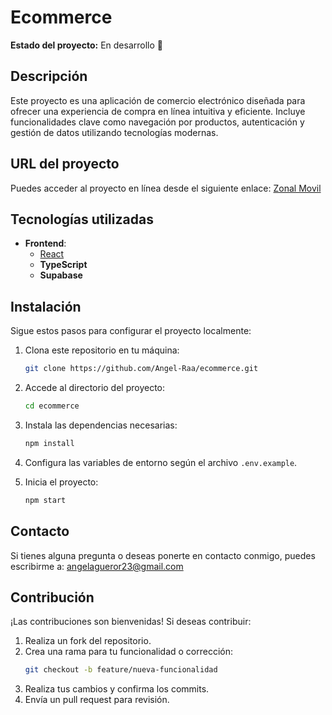 # Ecommerce

**Estado del proyecto:** En desarrollo 🚧

## Descripción

Este proyecto es una aplicación de comercio electrónico diseñada para ofrecer una experiencia de compra en línea intuitiva y eficiente. Incluye funcionalidades clave como navegación por productos, autenticación y gestión de datos utilizando tecnologías modernas.

## URL del proyecto

Puedes acceder al proyecto en línea desde el siguiente enlace:
[Zonal Movil](https://zonalmovil.netlify.app/)

## Tecnologías utilizadas

- **Frontend**:
  - [React](https://reactjs.org/)
  - **TypeScript**
  - **Supabase**

## Instalación

Sigue estos pasos para configurar el proyecto localmente:

1. Clona este repositorio en tu máquina:
   ```bash
   git clone https://github.com/Angel-Raa/ecommerce.git
   ```
2. Accede al directorio del proyecto:
   ```bash
   cd ecommerce
   ```
3. Instala las dependencias necesarias:
   ```bash
   npm install
   ```
4. Configura las variables de entorno según el archivo `.env.example`.

5. Inicia el proyecto:
   ```bash
   npm start
   ```

## Contacto

Si tienes alguna pregunta o deseas ponerte en contacto conmigo, puedes escribirme a:
[angelagueror23@gmail.com](mailto:angelagueror23@gmail.com)

## Contribución

¡Las contribuciones son bienvenidas! Si deseas contribuir:

1. Realiza un fork del repositorio.
2. Crea una rama para tu funcionalidad o corrección:
   ```bash
   git checkout -b feature/nueva-funcionalidad
   ```
3. Realiza tus cambios y confirma los commits.
4. Envía un pull request para revisión.



